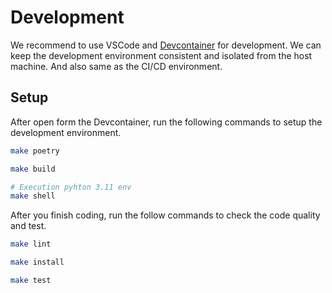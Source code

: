 # Development

We recommend to use VSCode and [Devcontainer](../.devcontainer/devcontainer.json) for development. We can keep the development environment consistent and isolated from the host machine. And also same as the CI/CD environment.

## Setup

After open form the Devcontainer, run the following commands to setup the development environment.

```bash
make poetry
```

```bash
make build
```

```bash
# Execution pyhton 3.11 env
make shell
```

After you finish coding, run the follow commands to check the code quality and test.

```bash
make lint
```

```bash
make install
```

```bash
make test
```

